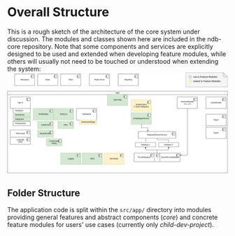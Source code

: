 # Overall Structure

This is a rough sketch of the architecture of the core system under discussion.
The modules and classes shown here are included in the ndb-core repository.
Note that some components and services are explicitly designed to be used and extended when developing feature modules,
while others will usually not need to be touched or understood when extending the system:
![](../../images/architecture_modules.png)

## Folder Structure

The application code is split within the `src/app/` directory into modules providing
general features and abstract components (_core_) and
concrete feature modules for users' use cases (currently only _child-dev-project_).
